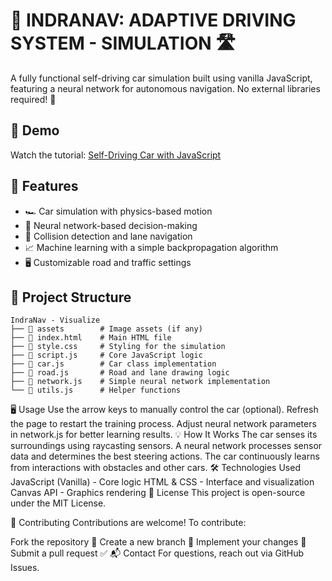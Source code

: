 # 🚗 INDRANAV: ADAPTIVE DRIVING SYSTEM - SIMULATION 🛣️

A fully functional self-driving car simulation built using vanilla JavaScript, featuring a neural network for autonomous navigation. No external libraries required! 🎯

## 🚀 Demo

Watch the tutorial: [Self-Driving Car with JavaScript](link-to-tutorial)

## 📌 Features

- 🏎️ Car simulation with physics-based motion
- 🧠 Neural network-based decision-making
- 🎯 Collision detection and lane navigation
- 📈 Machine learning with a simple backpropagation algorithm
- 🖥️ Customizable road and traffic settings

## 📂 Project Structure
```text
IndraNav - Visualize
├── 📁 assets        # Image assets (if any)
├── 📄 index.html    # Main HTML file
├── 📄 style.css     # Styling for the simulation
├── 📄 script.js     # Core JavaScript logic
├── 📄 car.js        # Car class implementation
├── 📄 road.js       # Road and lane drawing logic
├── 📄 network.js    # Simple neural network implementation
└── 📄 utils.js      # Helper functions
```

🖥️ Usage
Use the arrow keys to manually control the car (optional).
Refresh the page to restart the training process.
Adjust neural network parameters in network.js for better learning results.
💡 How It Works
The car senses its surroundings using raycasting sensors.
A neural network processes sensor data and determines the best steering actions.
The car continuously learns from interactions with obstacles and other cars.
🛠️ Technologies Used
JavaScript (Vanilla) - Core logic
HTML & CSS - Interface and visualization
Canvas API - Graphics rendering
📜 License
This project is open-source under the MIT License.

🙌 Contributing
Contributions are welcome! To contribute:

Fork the repository 🍴
Create a new branch 🔀
Implement your changes 🚀
Submit a pull request ✅
📬 Contact
For questions, reach out via GitHub Issues.

